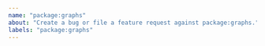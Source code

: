 ```yaml
---
name: "package:graphs"
about: "Create a bug or file a feature request against package:graphs."
labels: "package:graphs"
---
```

